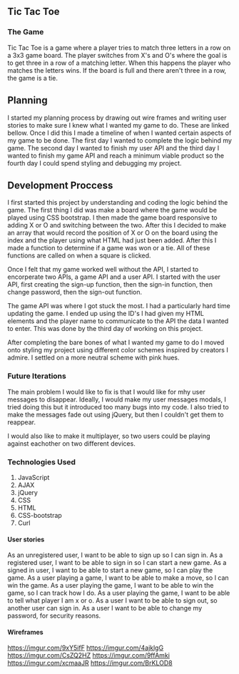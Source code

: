 ## Tic Tac Toe

### The Game
Tic Tac Toe is a game where a player tries to match three letters in a row on a 3x3 game board. The player switches from X's and O's where the goal is to get three in a row of a matching letter. When this happens the player who matches the letters wins. If the board is full and there aren't three in a row, the game is a tie.

## Planning
I started my planning process by drawing out wire frames and writing user stories to make sure I knew what I wanted my game to do. These are linked bellow. Once I did this I made a timeline of when I wanted certain aspects of my game to be done. The first day I wanted to complete the logic behind my game. The second day I wanted to finish my user API and the third day I wanted to finish my game API and reach a minimum viable product so the fourth day I could spend styling and debugging my project.

## Development Proccess

I first started this project by understanding and coding the logic behind the game. The first thing I did was make a board where the game would be played using CSS bootstrap. I then made the game board responsive to adding X or O and switching between the two. After this I decided to make an array that would record the position of X or O on the board using the index and the player using what HTML had just been added. After this I made a function to determine if a game was won or a tie. All of these functions are called on when a square is clicked.

Once I felt that my game worked well without the API, I started to encorperate two APIs, a game API and a user API. I started with the user API, first creating the sign-up function, then the sign-in function, then change password, then the sign-out function.

The game API was where I got stuck the most. I had a particularly hard time updating the game. I ended up using the ID's I had given my HTML elements and the player name to communicate to the API the data I wanted to enter. This was done by the third day of working on this project.

After completing the bare bones of what I wanted my game to do I moved onto styling my project using different color schemes inspired by creators I admire. I settled on a more neutral scheme with pink hues.

### Future Iterations
The main problem I would like to fix is that I would like for mhy user messages to disappear. Ideally, I would make my user messages modals, I tried doing this but it introduced too many bugs into my code. I also tried to make the messages fade out using jQuery, but then I couldn't get them to reappear.

I would also like to make it multiplayer, so two users could be playing against eachother on two different devices.


### Technologies Used
  1. JavaScript
  2. AJAX
  3. jQuery
  4. CSS
  5. HTML
  6. CSS-bootstrap
  7. Curl

#### User stories

As an unregistered user, I want to be able to sign up so I can sign in.
As a registered user, I want to be able to sign in so I can start a new game.
As a signed in user, I want to be able to start a new game, so I can play the game.
As a user playing a game, I want to be able to make a move, so I can win the game.
As a user playing the game, I want to be able to win the game, so I can track how I do.
As a user playing the game, I want to be able to tell what player I am x or o.
As a user I want to be able to sign out, so another user can sign in.
As a user I want to be able to change my password, for security reasons.

#### Wireframes

https://imgur.com/9xY5ifF
https://imgur.com/4ajklgG
https://imgur.com/CsZQ2HZ
https://imgur.com/9ffAmki
https://imgur.com/xcmaaJR
https://imgur.com/BrKLOD8
